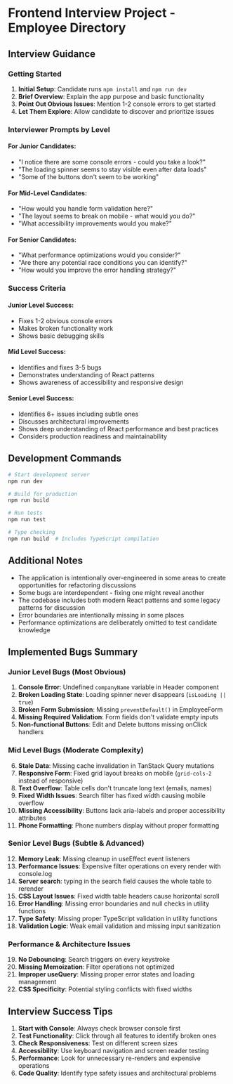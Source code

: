 # Frontend Interview Project - Employee Directory

## Interview Guidance

### Getting Started
1. **Initial Setup**: Candidate runs `npm install` and `npm run dev`
2. **Brief Overview**: Explain the app purpose and basic functionality
3. **Point Out Obvious Issues**: Mention 1-2 console errors to get started
4. **Let Them Explore**: Allow candidate to discover and prioritize issues

### Interviewer Prompts by Level

#### For Junior Candidates:
- "I notice there are some console errors - could you take a look?"
- "The loading spinner seems to stay visible even after data loads"
- "Some of the buttons don't seem to be working"

#### For Mid-Level Candidates:
- "How would you handle form validation here?"
- "The layout seems to break on mobile - what would you do?"
- "What accessibility improvements would you make?"

#### For Senior Candidates:
- "What performance optimizations would you consider?"
- "Are there any potential race conditions you can identify?"
- "How would you improve the error handling strategy?"

### Success Criteria

#### Junior Level Success:
- Fixes 1-2 obvious console errors
- Makes broken functionality work
- Shows basic debugging skills

#### Mid Level Success:
- Identifies and fixes 3-5 bugs
- Demonstrates understanding of React patterns
- Shows awareness of accessibility and responsive design

#### Senior Level Success:
- Identifies 6+ issues including subtle ones
- Discusses architectural improvements
- Shows deep understanding of React performance and best practices
- Considers production readiness and maintainability

## Development Commands

```bash
# Start development server
npm run dev

# Build for production
npm run build

# Run tests
npm run test

# Type checking
npm run build  # Includes TypeScript compilation
```

## Additional Notes

- The application is intentionally over-engineered in some areas to create opportunities for refactoring discussions
- Some bugs are interdependent - fixing one might reveal another
- The codebase includes both modern React patterns and some legacy patterns for discussion
- Error boundaries are intentionally missing in some places
- Performance optimizations are deliberately omitted to test candidate knowledge

## Implemented Bugs Summary

### Junior Level Bugs (Most Obvious)
1. **Console Error**: Undefined `companyName` variable in Header component
2. **Broken Loading State**: Loading spinner never disappears (`isLoading || true`)
3. **Broken Form Submission**: Missing `preventDefault()` in EmployeeForm
4. **Missing Required Validation**: Form fields don't validate empty inputs
5. **Non-functional Buttons**: Edit and Delete buttons missing onClick handlers

### Mid Level Bugs (Moderate Complexity)
6. **Stale Data**: Missing cache invalidation in TanStack Query mutations
7. **Responsive Form**: Fixed grid layout breaks on mobile (`grid-cols-2` instead of responsive)
8. **Text Overflow**: Table cells don't truncate long text (emails, names)
9. **Fixed Width Issues**: Search filter has fixed width causing mobile overflow
10. **Missing Accessibility**: Buttons lack aria-labels and proper accessibility attributes
11. **Phone Formatting**: Phone numbers display without proper formatting

### Senior Level Bugs (Subtle & Advanced)
12. **Memory Leak**: Missing cleanup in useEffect event listeners
13. **Performance Issues**: Expensive filter operations on every render with console.log
14. **Server search**: typing in the search field causes the whole table to rerender
15. **CSS Layout Issues**: Fixed width table headers cause horizontal scroll
16. **Error Handling**: Missing error boundaries and null checks in utility functions
17. **Type Safety**: Missing proper TypeScript validation in utility functions
18. **Validation Logic**: Weak email validation and missing input sanitization

### Performance & Architecture Issues
19. **No Debouncing**: Search triggers on every keystroke
20. **Missing Memoization**: Filter operations not optimized
21. **Improper useQuery**: Missing proper error states and loading management
22. **CSS Specificity**: Potential styling conflicts with fixed widths

## Interview Success Tips

1. **Start with Console**: Always check browser console first
2. **Test Functionality**: Click through all features to identify broken ones
3. **Check Responsiveness**: Test on different screen sizes
4. **Accessibility**: Use keyboard navigation and screen reader testing
5. **Performance**: Look for unnecessary re-renders and expensive operations
6. **Code Quality**: Identify type safety issues and architectural problems